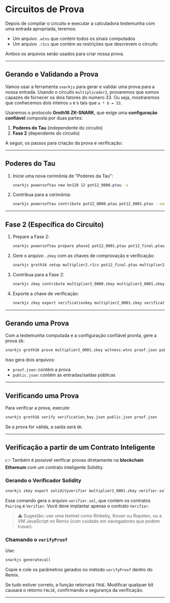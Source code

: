 
# Circuitos de Prova

Depois de compilar o circuito e executar a calculadora testemunha com uma entrada apropriada, teremos:

- Um arquivo `.wtns` que contém todos os sinais computados
- Um arquivo `.r1cs` que contém as restrições que descrevem o circuito

Ambos os arquivos serão usados para criar nossa prova.

---

## Gerando e Validando a Prova

Vamos usar a ferramenta `snarkjs` para gerar e validar uma prova para a nossa entrada. Usando o circuito `multiplicador2`, provaremos que somos capazes de fornecer os dois fatores do número 33. Ou seja, mostraremos que conhecemos dois inteiros `a` e `b` tais que `a * b = 33`.

Usaremos o protocolo **Groth16 ZK-SNARK**, que exige uma **configuração confiável** composta por duas partes:

1. **Poderes do Tau** (independente do circuito)
2. **Fase 2** (dependente do circuito)

A seguir, os passos para criação da prova e verificação:

---

## Poderes do Tau

1. Inicie uma nova cerimônia de "Poderes da Tau":

   ```bash
   snarkjs powersoftau new bn128 12 pot12_0000.ptau -v
   ```

2. Contribua para a cerimônia:

   ```bash
   snarkjs powersoftau contribute pot12_0000.ptau pot12_0001.ptau --name="First contribution" -v
   ```

---

## Fase 2 (Específica do Circuito)

1. Prepare a Fase 2:

   ```bash
   snarkjs powersoftau prepare phase2 pot12_0001.ptau pot12_final.ptau -v
   ```

2. Gere o arquivo `.zkey` com as chaves de comprovação e verificação:

   ```bash
   snarkjs groth16 setup multiplier2.r1cs pot12_final.ptau multiplier2_0000.zkey
   ```

3. Contribua para a Fase 2:

   ```bash
   snarkjs zkey contribute multiplier2_0000.zkey multiplier2_0001.zkey --name="1st Contributor Name" -v
   ```

4. Exporte a chave de verificação:

   ```bash
   snarkjs zkey export verificationkey multiplier2_0001.zkey verification_key.json
   ```

---

## Gerando uma Prova

Com a testemunha computada e a configuração confiável pronta, gere a prova zk:

```bash
snarkjs groth16 prove multiplier2_0001.zkey witness.wtns proof.json public.json
```

Isso gera dois arquivos:

- `proof.json`: contém a prova
- `public.json`: contém as entradas/saídas públicas

---

## Verificando uma Prova

Para verificar a prova, execute:

```bash
snarkjs groth16 verify verification_key.json public.json proof.json
```

Se a prova for válida, a saída será `OK`.

---

## Verificação a partir de um Contrato Inteligente

👉 Também é possível verificar provas diretamente na **blockchain Ethereum** com um contrato inteligente Solidity.

### Gerando o Verificador Solidity

```bash
snarkjs zkey export solidityverifier multiplier2_0001.zkey verifier.sol
```

Esse comando gera o arquivo `verifier.sol`, que contém os contratos `Pairing` e `Verifier`. Você deve implantar apenas o contrato `Verifier`.

> ⚠️ Sugestão: use uma testnet como Rinkeby, Kovan ou Ropsten, ou a VM JavaScript no Remix (com cuidado em navegadores que podem travar).

### Chamando o `verifyProof`

Use:

```bash
snarkjs generatecall
```

Copie e cole os parâmetros gerados no método `verifyProof` dentro do Remix.

Se tudo estiver correto, a função retornará `TRUE`. Modificar qualquer bit causará o retorno `FALSE`, confirmando a segurança da verificação.

---
